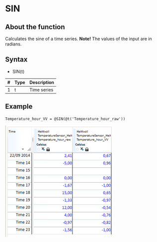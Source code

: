 ﻿# SIN
## About the function
Calculates the sine of a time series. **Note!** The values of the input are in
radians.

## Syntax
- SIN(t)

| # | Type | Description |
|---|---|---|
| 1 | t | Time series |

## Example
`Temperature_hour_VV = @SIN(@t('Temperature_hour_raw'))`

![](Images/ex_SIN-nimbustable1.png)
